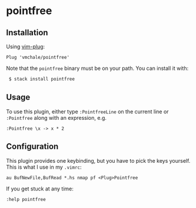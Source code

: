 # pointfree

## Installation

Using [vim-plug](https://github.com/junegunn/vim-plug):

```vimscript
Plug 'vmchale/pointfree'
```

Note that the `pointfree` binary must be on your path. You can install it with:

```bash
 $ stack install pointfree
```

## Usage

To use this plugin, either type `:PointfreeLine` on the current line or
`:Pointfree` along with an expression, e.g.

```vimcsript
:Pointfree \x -> x * 2
```

## Configuration

This plugin provides one keybinding, but you have to pick the keys yourself.
This is what I use in my `.vimrc`:

```vimscript
au BufNewFile,BufRead *.hs nmap pf <Plug>Pointfree
```

If you get stuck at any time:

```vimscript
:help pointfree
```
